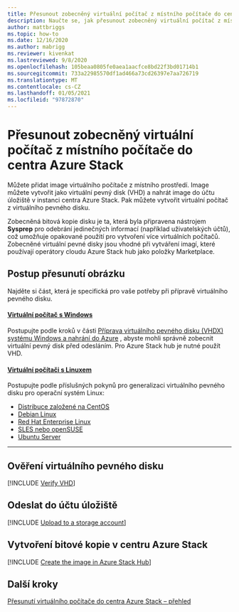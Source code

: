 ```yaml
---
title: Přesunout zobecněný virtuální počítač z místního počítače do centra Azure Stack
description: Naučte se, jak přesunout zobecněný virtuální počítač z místního počítače do centra Azure Stack.
author: mattbriggs
ms.topic: how-to
ms.date: 12/16/2020
ms.author: mabrigg
ms.reviewer: kivenkat
ms.lastreviewed: 9/8/2020
ms.openlocfilehash: 105beaa0805fe0aea1aacfce8bd22f3bd01714b1
ms.sourcegitcommit: 733a22985570df1ad466a73cd26397e7aa726719
ms.translationtype: MT
ms.contentlocale: cs-CZ
ms.lasthandoff: 01/05/2021
ms.locfileid: "97872870"
---
```

# <a name="move-a-generalized-vm-from-on-premises-to-azure-stack-hub"></a>Přesunout zobecněný virtuální počítač z místního počítače do centra Azure Stack

Můžete přidat image virtuálního počítače z místního prostředí. Image můžete vytvořit jako virtuální pevný disk (VHD) a nahrát image do účtu úložiště v instanci centra Azure Stack. Pak můžete vytvořit virtuální počítač z virtuálního pevného disku.

Zobecněná bitová kopie disku je ta, která byla připravena nástrojem **Sysprep** pro odebrání jedinečných informací (například uživatelských účtů), což umožňuje opakované použití pro vytvoření více virtuálních počítačů. Zobecněné virtuální pevné disky jsou vhodné při vytváření imagí, které používají operátory cloudu Azure Stack hub jako položky Marketplace.

## <a name="how-to-move-an-image"></a>Postup přesunutí obrázku

Najděte si část, která je specifická pro vaše potřeby při přípravě virtuálního pevného disku.

#### <a name="windows-vm"></a>[Virtuální počítač s Windows](#tab/port-win)

Postupujte podle kroků v části [Příprava virtuálního pevného disku (VHDX) systému Windows a nahrání do Azure](/azure/virtual-machines/windows/prepare-for-upload-vhd-image) , abyste mohli správně zobecnit virtuální pevný disk před odesláním. Pro Azure Stack hub je nutné použít VHD.

#### <a name="linux-vm"></a>[Virtuální počítači s Linuxem](#tab/port-linux)

Postupujte podle příslušných pokynů pro generalizaci virtuálního pevného disku pro operační systém Linux:

- [Distribuce založené na CentOS](/azure/virtual-machines/linux/create-upload-centos?toc=%2fazure%2fvirtual-machines%2flinux%2ftoc.json)
- [Debian Linux](/azure/virtual-machines/linux/debian-create-upload-vhd?toc=%2fazure%2fvirtual-machines%2flinux%2ftoc.json)
- [Red Hat Enterprise Linux](../operator/azure-stack-redhat-create-upload-vhd.md)
- [SLES nebo openSUSE](/azure/virtual-machines/linux/suse-create-upload-vhd?toc=%2fazure%2fvirtual-machines%2flinux%2ftoc.json)
- [Ubuntu Server](/azure/virtual-machines/linux/create-upload-ubuntu?toc=%2fazure%2fvirtual-machines%2flinux%2ftoc.json)

---

## <a name="verify-your-vhd"></a>Ověření virtuálního pevného disku

[!INCLUDE [Verify VHD](../includes/user-compute-verify-vhd.md)]
## <a name="upload-to-a-storage-account"></a>Odeslat do účtu úložiště

[!INCLUDE [Upload to a storage account](../includes/user-compute-upload-vhd.md)]

## <a name="create-the-image-in-azure-stack-hub"></a>Vytvoření bitové kopie v centru Azure Stack

[!INCLUDE [Create the image in Azure Stack Hub](../includes/user-compute-create-image.md)]

## <a name="next-steps"></a>Další kroky

[Přesunutí virtuálního počítače do centra Azure Stack – přehled](vm-move-overview.md)
